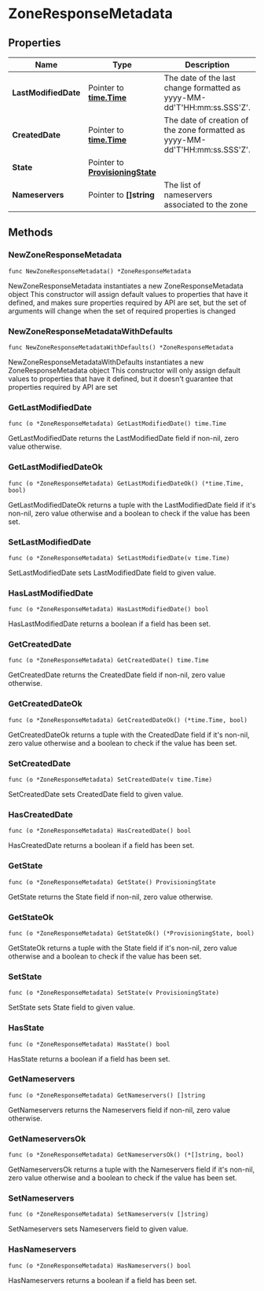 # ZoneResponseMetadata

## Properties

|Name | Type | Description | Notes|
|------------ | ------------- | ------------- | -------------|
|**LastModifiedDate** | Pointer to [**time.Time**](time.Time.md) | The date of the last change formatted as yyyy-MM-dd&#39;T&#39;HH:mm:ss.SSS&#39;Z&#39;. | [optional] [readonly] |
|**CreatedDate** | Pointer to [**time.Time**](time.Time.md) | The date of creation of the zone formatted as yyyy-MM-dd&#39;T&#39;HH:mm:ss.SSS&#39;Z&#39;. | [optional] [readonly] |
|**State** | Pointer to [**ProvisioningState**](ProvisioningState.md) |  | [optional] |
|**Nameservers** | Pointer to **[]string** | The list of nameservers associated to the zone | [optional] |

## Methods

### NewZoneResponseMetadata

`func NewZoneResponseMetadata() *ZoneResponseMetadata`

NewZoneResponseMetadata instantiates a new ZoneResponseMetadata object
This constructor will assign default values to properties that have it defined,
and makes sure properties required by API are set, but the set of arguments
will change when the set of required properties is changed

### NewZoneResponseMetadataWithDefaults

`func NewZoneResponseMetadataWithDefaults() *ZoneResponseMetadata`

NewZoneResponseMetadataWithDefaults instantiates a new ZoneResponseMetadata object
This constructor will only assign default values to properties that have it defined,
but it doesn't guarantee that properties required by API are set

### GetLastModifiedDate

`func (o *ZoneResponseMetadata) GetLastModifiedDate() time.Time`

GetLastModifiedDate returns the LastModifiedDate field if non-nil, zero value otherwise.

### GetLastModifiedDateOk

`func (o *ZoneResponseMetadata) GetLastModifiedDateOk() (*time.Time, bool)`

GetLastModifiedDateOk returns a tuple with the LastModifiedDate field if it's non-nil, zero value otherwise
and a boolean to check if the value has been set.

### SetLastModifiedDate

`func (o *ZoneResponseMetadata) SetLastModifiedDate(v time.Time)`

SetLastModifiedDate sets LastModifiedDate field to given value.

### HasLastModifiedDate

`func (o *ZoneResponseMetadata) HasLastModifiedDate() bool`

HasLastModifiedDate returns a boolean if a field has been set.

### GetCreatedDate

`func (o *ZoneResponseMetadata) GetCreatedDate() time.Time`

GetCreatedDate returns the CreatedDate field if non-nil, zero value otherwise.

### GetCreatedDateOk

`func (o *ZoneResponseMetadata) GetCreatedDateOk() (*time.Time, bool)`

GetCreatedDateOk returns a tuple with the CreatedDate field if it's non-nil, zero value otherwise
and a boolean to check if the value has been set.

### SetCreatedDate

`func (o *ZoneResponseMetadata) SetCreatedDate(v time.Time)`

SetCreatedDate sets CreatedDate field to given value.

### HasCreatedDate

`func (o *ZoneResponseMetadata) HasCreatedDate() bool`

HasCreatedDate returns a boolean if a field has been set.

### GetState

`func (o *ZoneResponseMetadata) GetState() ProvisioningState`

GetState returns the State field if non-nil, zero value otherwise.

### GetStateOk

`func (o *ZoneResponseMetadata) GetStateOk() (*ProvisioningState, bool)`

GetStateOk returns a tuple with the State field if it's non-nil, zero value otherwise
and a boolean to check if the value has been set.

### SetState

`func (o *ZoneResponseMetadata) SetState(v ProvisioningState)`

SetState sets State field to given value.

### HasState

`func (o *ZoneResponseMetadata) HasState() bool`

HasState returns a boolean if a field has been set.

### GetNameservers

`func (o *ZoneResponseMetadata) GetNameservers() []string`

GetNameservers returns the Nameservers field if non-nil, zero value otherwise.

### GetNameserversOk

`func (o *ZoneResponseMetadata) GetNameserversOk() (*[]string, bool)`

GetNameserversOk returns a tuple with the Nameservers field if it's non-nil, zero value otherwise
and a boolean to check if the value has been set.

### SetNameservers

`func (o *ZoneResponseMetadata) SetNameservers(v []string)`

SetNameservers sets Nameservers field to given value.

### HasNameservers

`func (o *ZoneResponseMetadata) HasNameservers() bool`

HasNameservers returns a boolean if a field has been set.


